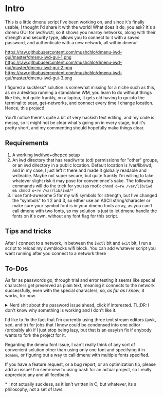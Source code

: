 # Intro

   This is a little dmenu script I've been working on, and since it's finally usable, I thought I'd share it with the world! What does it do, you ask? It's a dmenu GUI for iwd/iwctl, so it shows you nearby networks, along with their strength and security type, allows you to connect to it with a saved password, and authenticate with a new network, all within dmenu!
   
https://raw.githubusercontent.com/mushchlo/dmenu-iwd-gui/master/dmenu-iwd-gui-1.png
https://raw.githubusercontent.com/mushchlo/dmenu-iwd-gui/master/dmenu-iwd-gui-2.png
https://raw.githubusercontent.com/mushchlo/dmenu-iwd-gui/master/dmenu-iwd-gui-3.png
   
   I figured a suckless\* solution is somewhat missing for a niche such as this, as on a desktop running a standalone WM, you learn to do without things like this, but quite frankly, on a laptop, it gets old having to go into the terminal to scan, get-networks, and connect every time I change location. Hence, this project!

   You'll notice there's quite a bit of very hackish text editing, and my code is messy, so it might not be clear what's going on in every stage, but it's pretty short, and my commenting should hopefully make things clear.

## Requirements
       
   1. A working iwd/iwd+dhcpcd setup
   2. An iwd directory that has read/write (cd) permissions for "other" groups, or an iwd directory in a public location. Default location is /var/lib/iwd, and in my case, I just left it there and made it globally readable and writeable. Maybe not super secure, but quite frankly I'm willing to take whatever slight risk it may pose for convenience's sake. The following commands will do the trick for you (as root): 
        `chmod o=rw /var/lib/iwd && chmod o=rw /var/lib/iwd/*`
   3. I use font-awesome 5 for my wifi symbols for strength, but I've changed the "symbols" to 1 2 and 3, so either use an ASCII string/character or make sure your symbol font is in your dmenu fonts array, as you can't call dmenu with two fonts, so my solution is just to let dmenu handle the fonts on it's own, without any font flag for this script.

## Tips and tricks

   After I connect to a network, in between the `iwctl` bit and `exit` bit, I run a script to reload my dwmblocks wifi block. You can add whatever script you want running after you connect to a network there
                                                                             
## To-Dos                                                                                                                 
   As far as passwords go, through trial and error testing it seems like special characters get preserved as plain text, meaning it connects to the network successfully, even with the special characters, so, *as far as I know*, it works, for now.
<details>                                                                    
        <summary>Nerd shit about the password issue ahead, click if interested. TL;DR: I don't know why something is working and I don't like it.</summary>                                                      
\n
   My implementation of password redirection from the `$pass` variable to `iwctl` is inherently flawed, as it can contain any ASCII character that may be included in a user's WPA2 password (I couldn't find many sources on if unicode characters might also be included), and only goes in double quotes, which theoretically preserves the special treatment of the characters `"`, `\`, `*`, and `$`.
   As said before, it does work, however, because it isn't foolproof, I don't trust it, and I would like to fix it before it poses a problem. Ideally, I would encase the user input in single quotes inside the variable, and then use it without ecaping, as a parameter expansion of `$pass`, but I don't have the BASHism know-how to do that.
   Another solution would be to manually escape the annoying symbols in dmenu, and/or automatically replace the special characters with a backslash followed by the original character, or, better yet, just use `printf`'s `%q` option. However, for some reason, backslashes are actually interpreted as plain text by iwd, which is ridiculously unhelpful. I'd really like help on this if any readers have some spare time, thanks :).
\n
</details>

   I'd like to fix the fact that I'm currently using three text stream editors (awk, sed, and tr) for jobs that I know could be condensed into one editor (probably ak) if I just stop being lazy, but that is an easyish fix if anybody wants to fork the project for it.
   
   Regarding the dmenu font issue, I can't really think of any sort of convenient solution other than using only one font and specifying it in `$dmenu`, or figuring out a way to call dmenu with multiple fonts specified.

If you have a feature request, or a bug report, or an optimization tip, please add an issue! I'm semi-new to using bash for an actual project, so  I really appreciate any and all feedback.
   


\* : not actually suckless, as it isn't written in C, but whatever, its a philosophy, not a set of laws.
